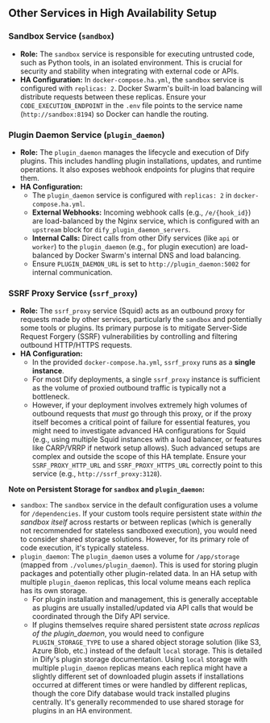 ## Other Services in High Availability Setup

### Sandbox Service (`sandbox`)

*   **Role:** The `sandbox` service is responsible for executing untrusted code, such as Python tools, in an isolated environment. This is crucial for security and stability when integrating with external code or APIs.
*   **HA Configuration:** In `docker-compose.ha.yml`, the `sandbox` service is configured with `replicas: 2`. Docker Swarm's built-in load balancing will distribute requests between these replicas. Ensure your `CODE_EXECUTION_ENDPOINT` in the `.env` file points to the service name (`http://sandbox:8194`) so Docker can handle the routing.

### Plugin Daemon Service (`plugin_daemon`)

*   **Role:** The `plugin_daemon` manages the lifecycle and execution of Dify plugins. This includes handling plugin installations, updates, and runtime operations. It also exposes webhook endpoints for plugins that require them.
*   **HA Configuration:**
    *   The `plugin_daemon` service is configured with `replicas: 2` in `docker-compose.ha.yml`.
    *   **External Webhooks:** Incoming webhook calls (e.g., `/e/{hook_id}`) are load-balanced by the Nginx service, which is configured with an `upstream` block for `dify_plugin_daemon_servers`.
    *   **Internal Calls:** Direct calls from other Dify services (like `api` or `worker`) to the `plugin_daemon` (e.g., for plugin execution) are load-balanced by Docker Swarm's internal DNS and load balancing.
    *   Ensure `PLUGIN_DAEMON_URL` is set to `http://plugin_daemon:5002` for internal communication.

### SSRF Proxy Service (`ssrf_proxy`)

*   **Role:** The `ssrf_proxy` service (Squid) acts as an outbound proxy for requests made by other services, particularly the `sandbox` and potentially some tools or plugins. Its primary purpose is to mitigate Server-Side Request Forgery (SSRF) vulnerabilities by controlling and filtering outbound HTTP/HTTPS requests.
*   **HA Configuration:**
    *   In the provided `docker-compose.ha.yml`, `ssrf_proxy` runs as a **single instance**.
    *   For most Dify deployments, a single `ssrf_proxy` instance is sufficient as the volume of proxied outbound traffic is typically not a bottleneck.
    *   However, if your deployment involves extremely high volumes of outbound requests that *must* go through this proxy, or if the proxy itself becomes a critical point of failure for essential features, you might need to investigate advanced HA configurations for Squid (e.g., using multiple Squid instances with a load balancer, or features like CARP/VRRP if network setup allows). Such advanced setups are complex and outside the scope of this HA template. Ensure your `SSRF_PROXY_HTTP_URL` and `SSRF_PROXY_HTTPS_URL` correctly point to this service (e.g., `http://ssrf_proxy:3128`).

**Note on Persistent Storage for `sandbox` and `plugin_daemon`:**

*   `sandbox`: The `sandbox` service in the default configuration uses a volume for `/dependencies`. If your custom tools require persistent state *within the sandbox itself* across restarts or between replicas (which is generally not recommended for stateless sandboxed execution), you would need to consider shared storage solutions. However, for its primary role of code execution, it's typically stateless.
*   `plugin_daemon`: The `plugin_daemon` uses a volume for `/app/storage` (mapped from `./volumes/plugin_daemon`). This is used for storing plugin packages and potentially other plugin-related data. In an HA setup with multiple `plugin_daemon` replicas, this local volume means each replica has its own storage.
    *   For plugin installation and management, this is generally acceptable as plugins are usually installed/updated via API calls that would be coordinated through the Dify API service.
    *   If plugins themselves require shared persistent state *across replicas of the plugin_daemon*, you would need to configure `PLUGIN_STORAGE_TYPE` to use a shared object storage solution (like S3, Azure Blob, etc.) instead of the default `local` storage. This is detailed in Dify's plugin storage documentation. Using `local` storage with multiple `plugin_daemon` replicas means each replica might have a slightly different set of downloaded plugin assets if installations occurred at different times or were handled by different replicas, though the core Dify database would track installed plugins centrally. It's generally recommended to use shared storage for plugins in an HA environment.
